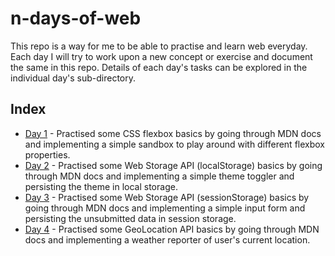 # n-days-of-web

This repo is a way for me to be able to practise and learn web everyday. Each day I will try to work upon a new concept or exercise and document the same in this repo. Details of each day's tasks can be explored in the individual day's sub-directory.

## Index

- [Day 1](/Day-1/) - Practised some CSS flexbox basics by going through MDN docs and implementing a simple sandbox to play around with different flexbox properties.
- [Day 2](/Day-2/) - Practised some Web Storage API (localStorage) basics by going through MDN docs and implementing a simple theme toggler and persisting the theme in local storage.
- [Day 3](/Day-3/) - Practised some Web Storage API (sessionStorage) basics by going through MDN docs and implementing a simple input form and persisting the unsubmitted data in session storage.
- [Day 4](/Day-4/) - Practised some GeoLocation API basics by going through MDN docs and implementing a weather reporter of user's current location.
